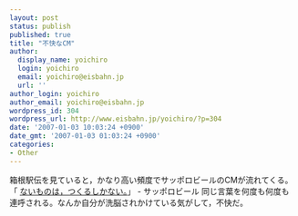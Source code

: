 ```yaml
---
layout: post
status: publish
published: true
title: "不快なCM"
author:
  display_name: yoichiro
  login: yoichiro
  email: yoichiro@eisbahn.jp
  url: ''
author_login: yoichiro
author_email: yoichiro@eisbahn.jp
wordpress_id: 304
wordpress_url: http://www.eisbahn.jp/yoichiro/?p=304
date: '2007-01-03 10:03:24 +0900'
date_gmt: '2007-01-03 01:03:24 +0900'
categories:
- Other
---
```


箱根駅伝を見ていると，かなり高い頻度でサッポロビールのCMが流れてくる。
「
[ないものは，つくるしかない。](http://www.sapporobeer.jp/naimono/)」 - サッポロビール
同じ言葉を何度も何度も連呼される。なんか自分が洗脳されかけている気がして，不快だ。
